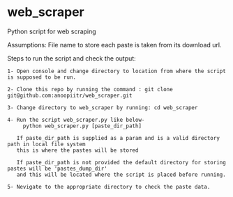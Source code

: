 # web_scraper
Python script for web scraping

Assumptions:
    File name to store each paste is taken from its download url.

Steps to run the script and check the output:

    1- Open console and change directory to location from where the script is supposed to be run.
    
    2- Clone this repo by running the command : git clone git@github.com:anoopiitr/web_scraper.git
    
    3- Change directory to web_scraper by running: cd web_scraper 
    
    4- Run the script web_scraper.py like below-
         python web_scraper.py [paste_dir_path]

       If paste_dir_path is supplied as a param and is a valid directory path in local file system
       this is where the pastes will be stored

       If paste_dir_path is not provided the default directory for storing pastes will be 'pastes_dump_dir'
       and this will be located where the script is placed before running.
       
    5- Nevigate to the appropriate directory to check the paste data. 

